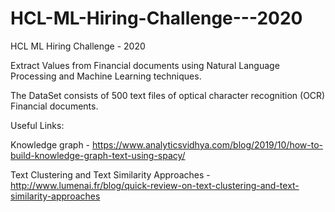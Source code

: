 # HCL-ML-Hiring-Challenge---2020
HCL ML Hiring Challenge - 2020

Extract Values from Financial documents using Natural Language Processing and Machine Learning techniques.

The DataSet consists of 500 text files of optical character recognition (OCR) Financial documents.

Useful Links:

Knowledge graph - https://www.analyticsvidhya.com/blog/2019/10/how-to-build-knowledge-graph-text-using-spacy/

Text Clustering and Text Similarity Approaches - http://www.lumenai.fr/blog/quick-review-on-text-clustering-and-text-similarity-approaches
